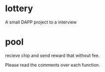 # lottery
A small DAPP project to a interview

# pool
recieve chip and send reward that without fee.

Please read the comments over each function.
